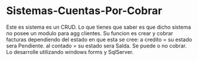 # Sistemas-Cuentas-Por-Cobrar

Este es sistema es un CRUD. Lo que tienes que saber es que dicho sistema no posee un modulo para agg clientes.
Su funcion es crear y cobrar facturas dependiendo del estado en que esta se cree:
a credito = su estado sera Pendiente.
al contado = su estado sera Salda.
Se puede o no cobrar. Lo desarrolle utilizando windows forms y SqlServer.
